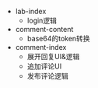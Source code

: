 * lab-index
  * login逻辑
* comment-content
  * base64的token转换
* comment-index
  * 展开回复UI&逻辑
  * 追加评论UI
  * 发布评论逻辑